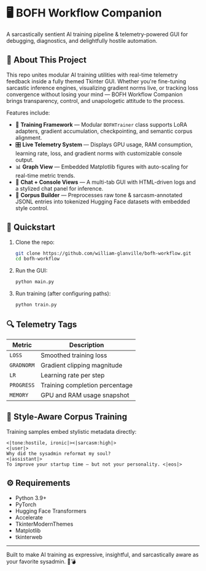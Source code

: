 # 🖥️ BOFH Workflow Companion

A sarcastically sentient AI training pipeline & telemetry-powered GUI for debugging, diagnostics, and delightfully hostile automation.

## 🤖 About This Project

This repo unites modular AI training utilities with real-time telemetry feedback inside a fully themed Tkinter GUI. Whether you're fine-tuning sarcastic inference engines, visualizing gradient norms live, or tracking loss convergence without losing your mind — BOFH Workflow Companion brings transparency, control, and unapologetic attitude to the process.

Features include:

- 🧠 **Training Framework** — Modular `BOFHTrainer` class supports LoRA adapters, gradient accumulation, checkpointing, and semantic corpus alignment.
- 🎛️ **Live Telemetry System** — Displays GPU usage, RAM consumption, learning rate, loss, and gradient norms with customizable console output.
- 📊 **Graph View** — Embedded Matplotlib figures with auto-scaling for real-time metric trends.
- 💬 **Chat + Console Views** — A multi-tab GUI with HTML-driven logs and a stylized chat panel for inference.
- 🧬 **Corpus Builder** — Preprocesses raw tone & sarcasm-annotated JSONL entries into tokenized Hugging Face datasets with embedded style control.

## 🚀 Quickstart

1. Clone the repo:
   ```bash
   git clone https://github.com/william-glanville/bofh-workflow.git
   cd bofh-workflow
   ```

2. Run the GUI:
   ```bash
   python main.py
   ```

3. Run training (after configuring paths):
   ```bash
   python train.py
   ```

## 🔍 Telemetry Tags

| Metric     | Description                     |
|------------|----------------------------------|
| `LOSS`     | Smoothed training loss           |
| `GRADNORM` | Gradient clipping magnitude      |
| `LR`       | Learning rate per step           |
| `PROGRESS` | Training completion percentage   |
| `MEMORY`   | GPU and RAM usage snapshot       |

## 🧠 Style-Aware Corpus Training

Training samples embed stylistic metadata directly:

```
<|tone:hostile, ironic|><|sarcasm:high|> 
<|user|>
Why did the sysadmin reformat my soul?
<|assistant|>
To improve your startup time — but not your personality. <|eos|>
```

## ⚙️ Requirements

- Python 3.9+
- PyTorch
- Hugging Face Transformers
- Accelerate
- TkinterModernThemes
- Matplotlib
- tkinterweb

---

Built to make AI training as expressive, insightful, and sarcastically aware as your favorite sysadmin. 💾💣
